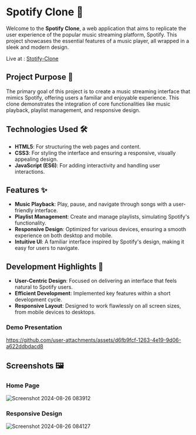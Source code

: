 # Spotify Clone 🎵

Welcome to the **Spotify Clone**, a web application that aims to replicate the user experience of the popular music streaming platform, Spotify. This project showcases the essential features of a music player, all wrapped in a sleek and modern design.

Live at : [Stotify-Clone](https://play-spotify.freewebhostmost.com/)

## Project Purpose 🎯

The primary goal of this project is to create a music streaming interface that mimics Spotify, offering users a familiar and enjoyable experience. This clone demonstrates the integration of core functionalities like music playback, playlist management, and responsive design.

## Technologies Used 🛠️

- **HTML5**: For structuring the web pages and content.
- **CSS3**: For styling the interface and ensuring a responsive, visually appealing design.
- **JavaScript (ES6)**: For adding interactivity and handling user interactions.

## Features ✨

- **Music Playback**: Play, pause, and navigate through songs with a user-friendly interface.
- **Playlist Management**: Create and manage playlists, simulating Spotify's functionality.
- **Responsive Design**: Optimized for various devices, ensuring a smooth experience on both desktop and mobile.
- **Intuitive UI**: A familiar interface inspired by Spotify's design, making it easy for users to navigate.

## Development Highlights 🚀

- **User-Centric Design**: Focused on delivering an interface that feels natural to Spotify users.
- **Efficient Development**: Implemented key features within a short development cycle.
- **Responsive Layout**: Designed to work flawlessly on all screen sizes, from mobile devices to desktops.

### Demo Presentation
https://github.com/user-attachments/assets/d6fb9fcf-1263-4e19-9d06-a622ddbdacd8

## Screenshots 🖼️

### Home Page
![Screenshot 2024-08-26 083912](https://github.com/user-attachments/assets/e274b35f-5d50-4c63-8a65-0580f4812327)

### Responsive Design
![Screenshot 2024-08-26 084127](https://github.com/user-attachments/assets/5d7dc803-ecd5-42a8-809a-b8d878a10ada)
